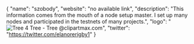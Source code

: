 {
  "name": "szobody",
  "website": "no available link",
  "description": "This information comes from the mouth of a node setup master. I set up many nodes and participated in the testnets of many projects.",
  "logo": "<img src="https://www.clipartmax.com/png/small/93-937693_tree-4-tree-tree.png" alt="Tree 4 Tree - Tree @clipartmax.com">",
  "twitter": "https://twitter.com/elanorerigby1"
}
